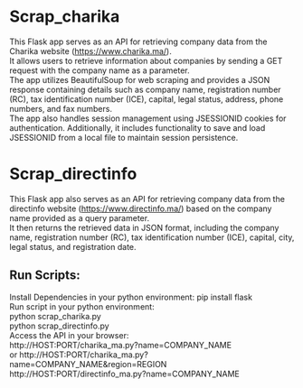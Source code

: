 # Scrap_charika
This Flask app serves as an API for retrieving company data from the Charika website (https://www.charika.ma/).<br>It allows users to retrieve information about companies by sending a GET request with the company name as a parameter. <br>The app utilizes BeautifulSoup for web scraping and provides a JSON response containing details such as company name, registration number (RC), tax identification number (ICE), capital, legal status, address, phone numbers, and fax numbers. <br>The app also handles session management using JSESSIONID cookies for authentication. Additionally, it includes functionality to save and load JSESSIONID from a local file to maintain session persistence.

# Scrap_directinfo
This Flask app also serves as an API for retrieving company data from the directinfo website (https://www.directinfo.ma/) based on the company name provided as a query parameter.<br>
It then returns the retrieved data in JSON format, including the company name, registration number (RC), tax identification number (ICE), capital, city, legal status, and registration date.

## Run Scripts:
Install Dependencies in your python environment: pip install flask<br>
Run script in your python environment: <br>python scrap_charika.py<br> python scrap_directinfo.py<br>
Access the API in your browser: 
<br>http://HOST:PORT/charika_ma.py?name=COMPANY_NAME
<br> or http://HOST:PORT/charika_ma.py?name=COMPANY_NAME&region=REGION 
<br> http://HOST:PORT/directinfo_ma.py?name=COMPANY_NAME
